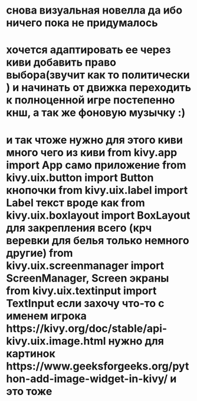 <h1>
  снова визуальная новелла да ибо ничего пока не придумалось
</h1>
<h1>
  хочется адаптировать ее через киви 
  добавить право выбора(звучит как то политически ) и начинать от движка переходить к полноценной игре постепенно кнш, а так же фоновую       музычку :)
</h1> 
<h1>
  и так чтоже нужно для этого
      киви много чего из киви
      from kivy.app import App само приложение 
      from kivy.uix.button import Button кнопочки 
      from kivy.uix.label import Label текст вроде как
      from kivy.uix.boxlayout import BoxLayout для закрепления всего (крч веревки для белья только немного другие)
      from kivy.uix.screenmanager import ScreenManager, Screen экраны 
      from kivy.uix.textinput import TextInput если захочу что-то с именем игрока 
      https://kivy.org/doc/stable/api-kivy.uix.image.html    нужно для картинок 
      https://www.geeksforgeeks.org/python-add-image-widget-in-kivy/ и это тоже 
  </h1>
